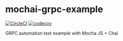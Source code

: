 # mochai-grpc-example
[![CircleCI](https://circleci.com/gh/lynix28/api-grpc-mochai-example/tree/master.svg?style=shield)](https://circleci.com/gh/lynix28/api-grpc-mochai-example/tree/master)
[![codecov](https://codecov.io/gh/lynix28/api-grpc-mochai-example/branch/master/graph/badge.svg?token=EexZvggu14)](https://codecov.io/gh/lynix28/api-grpc-mochai-example)

GRPC automation test example with Mocha JS + Chai
